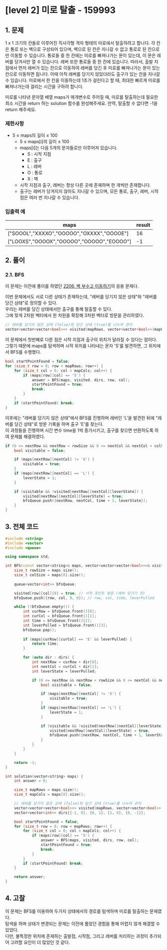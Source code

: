 # [level 2] 미로 탈출 - 159993

## 1. 문제
1 x 1 크기의 칸들로 이루어진 직사각형 격자 형태의 미로에서 탈출하려고 합니다. 각 칸은 통로 또는 벽으로 구성되어 있으며, 벽으로 된 칸은 지나갈 수 없고 통로로 된 칸으로만 이동할 수 있습니다. 통로들 중 한 칸에는 미로를 빠져나가는 문이 있는데, 이 문은 레버를 당겨서만 열 수 있습니다. 레버 또한 통로들 중 한 칸에 있습니다. 따라서, 출발 지점에서 먼저 레버가 있는 칸으로 이동하여 레버를 당긴 후 미로를 빠져나가는 문이 있는 칸으로 이동하면 됩니다. 이때 아직 레버를 당기지 않았더라도 출구가 있는 칸을 지나갈 수 있습니다. 미로에서 한 칸을 이동하는데 1초가 걸린다고 할 때, 최대한 빠르게 미로를 빠져나가는데 걸리는 시간을 구하려 합니다.

미로를 나타낸 문자열 배열 maps가 매개변수로 주어질 때, 미로를 탈출하는데 필요한 최소 시간을 return 하는 solution 함수를 완성해주세요. 만약, 탈출할 수 없다면 -1을 return 해주세요.

### 제한사항
- 5 ≤ maps의 길이 ≤ 100  
  - 5 ≤ maps[i]의 길이 ≤ 100  
  - maps[i]는 다음 5개의 문자들로만 이루어져 있습니다.
    - S : 시작 지점
    - E : 출구
    - L : 레버
    - O : 통로
    - X : 벽  
  - 시작 지점과 출구, 레버는 항상 다른 곳에 존재하며 한 개씩만 존재합니다.
  - 출구는 레버가 당겨지지 않아도 지나갈 수 있으며, 모든 통로, 출구, 레버, 시작점은 여러 번 지나갈 수 있습니다.

### 입출력 예
|maps                                     |result|
|-----------------------------------------|------|
|["SOOOL","XXXXO","OOOOO","OXXXX","OOOOE"]|16    |
|["LOOXS","OOOOX","OOOOO","OOOOO","EOOOO"]|-1    |

## 2. 풀이
### 2.1. BFS
이 문제는 이전에 풀이를 하였던 [2206. 벽 부수고 이동하기](https://github.com/AHEAD94/cs-notes/tree/main/Algorithms/BFS%26DFS/2206.%20%EB%B2%BD%20%EB%B6%80%EC%88%98%EA%B3%A0%20%EC%9D%B4%EB%8F%99%ED%95%98%EA%B8%B0/)의 응용 문제다.  
  
이번 문제에서도 서로 다른 상태가 존재하는데, "레버를 당기지 않은 상태"와 "레버를 당긴 상태"로 정의할 수 있다.  
우리는 레버를 당긴 상태에서만 출구를 통해 탈출할 수 있다.  
그에 맞게 2차원 벡터에서 한 차원을 확장해 3차원 벡터로 방문을 관리하였다.
```cpp
// 레버를 당기지 않은 상태 (false)와 당긴 상태 (true)를 나누어 관리
vector<vector<vector<bool>>> visited(mapRows, vector<vector<bool>>(mapCols, vector<bool>(2, false)));
```

이 문제에서 첫번째로 다른 점은 시작 지점과 출구의 위치가 달라질 수 있다는 점이다.  
그렇기 때문에 maps를 탐색하며 시작 위치를 나타내는 문자 'S'를 발견하면, 그 위치에서 BFS를 수행했다.
```cpp
bool startPointFound = false;
for (size_t row = 0; row < mapRows; row++) {
    for (size_t col = 0; col < mapCols; col++) {
        if (maps[row][col] == 'S') {
            answer = BFS(maps, visited, dirs, row, col);
            startPointFound = true;
            break;
        }
    }
    if (startPointFound) break;
}
```

이후에는 "레버를 당기지 않은 상태"에서 BFS를 진행하며 레버인 'L'을 발견한 뒤에 "레버를 당긴 상태"로 방문 기록을 하며 출구 'E'를 찾는다.  
이 과정들을 진행하며 시간 변수 time을 1씩 증가시키고, 출구를 찾으면 반환하도록 하여 문제를 해결하였다.
```cpp
if (0 <= nextRow && nextRow < rowSize && 0 <= nextCol && nextCol < colSize) {
    bool visitable = false;

    if (maps[nextRow][nextCol] != 'X') {
        visitable = true;
    }
    if (maps[nextRow][nextCol] == 'L') {
        leverState = 1;
    }

    if (visitable && !visited[nextRow][nextCol][leverState]) {
        visited[nextRow][nextCol][leverState] = true;
        bfsQueue.push({nextRow, nextCol, time + 1, leverState});
    }
}
```

## 3. 전체 코드
```cpp
#include <string>
#include <vector>
#include <queue>

using namespace std;

int BFS(const vector<string>& maps, vector<vector<vector<bool>>>& visited, const vector<vector<int>>& dirs, const int row, const int col) {
    size_t rowSize = maps.size();
    size_t colSize = maps[0].size();
    
    queue<vector<int>> bfsQueue;

    visited[row][col][0] = true; // 시작 포인트 방문 (레버 당기기 전)
    bfsQueue.push({row, col, 0, 0}); // row, col, time, leverPulled

    while (!bfsQueue.empty()) {
        int curRow = bfsQueue.front()[0];
        int curCol = bfsQueue.front()[1];
        int time = bfsQueue.front()[2];
        int leverPulled = bfsQueue.front()[3];
        bfsQueue.pop();
        
        if (maps[curRow][curCol] == 'E' && leverPulled) {
            return time;
        }

        for (auto dir : dirs) {
            int nextRow = curRow + dir[0];
            int nextCol = curCol + dir[1];
            int leverState = leverPulled;

            if (0 <= nextRow && nextRow < rowSize && 0 <= nextCol && nextCol < colSize) {
                bool visitable = false;

                if (maps[nextRow][nextCol] != 'X') {
                    visitable = true;
                }
                if (maps[nextRow][nextCol] == 'L') {
                    leverState = 1;
                }

                if (visitable && !visited[nextRow][nextCol][leverState]) {
                    visited[nextRow][nextCol][leverState] = true;
                    bfsQueue.push({nextRow, nextCol, time + 1, leverState});
                }
            }
        }
    }

    return -1;
}

int solution(vector<string> maps) {
    int answer = 0;

    size_t mapRows = maps.size();
    size_t mapCols = maps[0].size();

    // 레버를 당기지 않은 상태 (false)와 당긴 상태 (true)를 나누어 관리
    vector<vector<vector<bool>>> visited(mapRows, vector<vector<bool>>(mapCols, vector<bool>(2, false)));
    vector<vector<int>> dirs{{-1, 0}, {0, 1}, {1, 0}, {0, -1}};

    bool startPointFound = false;
    for (size_t row = 0; row < mapRows; row++) {
        for (size_t col = 0; col < mapCols; col++) {
            if (maps[row][col] == 'S') {
                answer = BFS(maps, visited, dirs, row, col);
                startPointFound = true;
                break;
            }
        }
        if (startPointFound) break;
    }

    return answer;
}
```

## 4. 고찰
이 문제는 BFS를 이용하여 두가지 상태에서의 경로를 탐색하며 미로를 탈출하는 문제였다.  
탐색을 하며 상태가 변경되는 문제는 이전에 풀었던 경험을 통해 어렵지 않게 해결할 수 있었다.  
다만, 불특정한 위치에 존재하는 출발점, 시작점, 그리고 레버를 처리하는 과정이 추가되어 고려할 요인이 더 많았던 것 같다.
